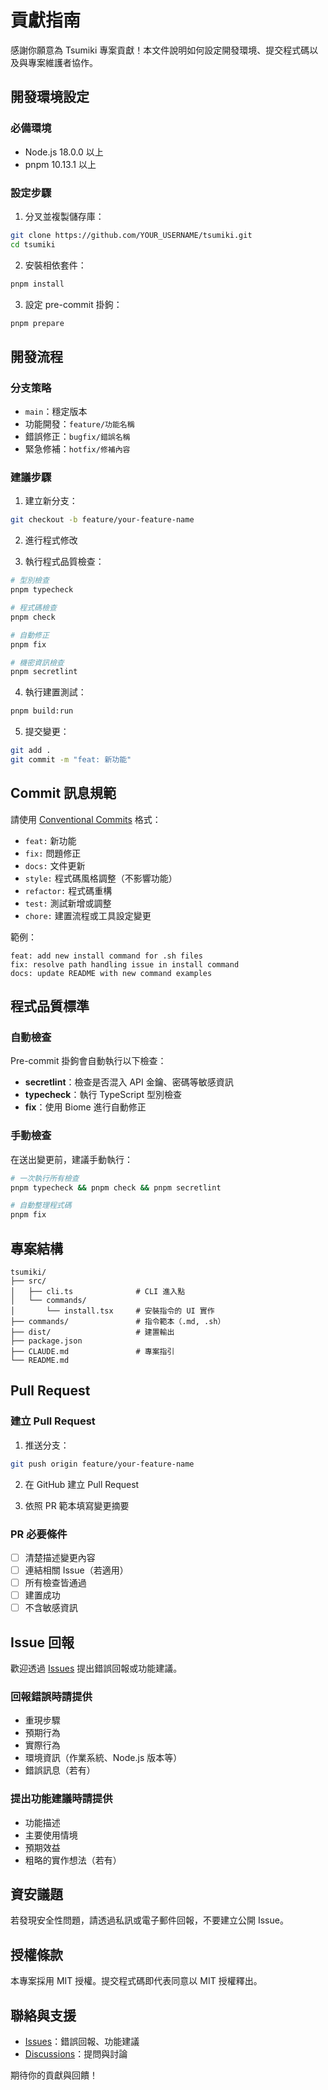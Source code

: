 # 貢獻指南

感謝你願意為 Tsumiki 專案貢獻！本文件說明如何設定開發環境、提交程式碼以及與專案維護者協作。

## 開發環境設定

### 必備環境

- Node.js 18.0.0 以上
- pnpm 10.13.1 以上

### 設定步驟

1. 分叉並複製儲存庫：

```bash
git clone https://github.com/YOUR_USERNAME/tsumiki.git
cd tsumiki
```

2. 安裝相依套件：

```bash
pnpm install
```

3. 設定 pre-commit 掛鉤：

```bash
pnpm prepare
```

## 開發流程

### 分支策略

- `main`：穩定版本
- 功能開發：`feature/功能名稱`
- 錯誤修正：`bugfix/錯誤名稱`
- 緊急修補：`hotfix/修補內容`

### 建議步驟

1. 建立新分支：

```bash
git checkout -b feature/your-feature-name
```

2. 進行程式修改

3. 執行程式品質檢查：

```bash
# 型別檢查
pnpm typecheck

# 程式碼檢查
pnpm check

# 自動修正
pnpm fix

# 機密資訊檢查
pnpm secretlint
```

4. 執行建置測試：

```bash
pnpm build:run
```

5. 提交變更：

```bash
git add .
git commit -m "feat: 新功能"
```

## Commit 訊息規範

請使用 [Conventional Commits](https://www.conventionalcommits.org/) 格式：

- `feat:` 新功能
- `fix:` 問題修正
- `docs:` 文件更新
- `style:` 程式碼風格調整（不影響功能）
- `refactor:` 程式碼重構
- `test:` 測試新增或調整
- `chore:` 建置流程或工具設定變更

範例：
```
feat: add new install command for .sh files
fix: resolve path handling issue in install command
docs: update README with new command examples
```

## 程式品質標準

### 自動檢查

Pre-commit 掛鉤會自動執行以下檢查：

- **secretlint**：檢查是否混入 API 金鑰、密碼等敏感資訊
- **typecheck**：執行 TypeScript 型別檢查
- **fix**：使用 Biome 進行自動修正

### 手動檢查

在送出變更前，建議手動執行：

```bash
# 一次執行所有檢查
pnpm typecheck && pnpm check && pnpm secretlint

# 自動整理程式碼
pnpm fix
```

## 專案結構

```
tsumiki/
├── src/
│   ├── cli.ts              # CLI 進入點
│   └── commands/
│       └── install.tsx     # 安裝指令的 UI 實作
├── commands/               # 指令範本（.md, .sh）
├── dist/                   # 建置輸出
├── package.json
├── CLAUDE.md               # 專案指引
└── README.md
```

## Pull Request

### 建立 Pull Request

1. 推送分支：

```bash
git push origin feature/your-feature-name
```

2. 在 GitHub 建立 Pull Request

3. 依照 PR 範本填寫變更摘要

### PR 必要條件

- [ ] 清楚描述變更內容
- [ ] 連結相關 Issue（若適用）
- [ ] 所有檢查皆通過
- [ ] 建置成功
- [ ] 不含敏感資訊

## Issue 回報

歡迎透過 [Issues](https://github.com/classmethod/tsumiki/issues) 提出錯誤回報或功能建議。

### 回報錯誤時請提供

- 重現步驟
- 預期行為
- 實際行為
- 環境資訊（作業系統、Node.js 版本等）
- 錯誤訊息（若有）

### 提出功能建議時請提供

- 功能描述
- 主要使用情境
- 預期效益
- 粗略的實作想法（若有）

## 資安議題

若發現安全性問題，請透過私訊或電子郵件回報，不要建立公開 Issue。

## 授權條款

本專案採用 MIT 授權。提交程式碼即代表同意以 MIT 授權釋出。

## 聯絡與支援

- [Issues](https://github.com/classmethod/tsumiki/issues)：錯誤回報、功能建議
- [Discussions](https://github.com/classmethod/tsumiki/discussions)：提問與討論

期待你的貢獻與回饋！
